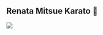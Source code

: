 <h2> Renata Mitsue Karato 👋 </h2>

<img src="https://img.shields.io/badge/github-%23100000.svg?&style=for-the-badge&logo=github&logoColor=white" />
<!--
**rmkarato/rmkarato** is a ✨ _special_ ✨ repository because its `README.md` (this file) appears on your GitHub profile.

Here are some ideas to get you started:

- 🔭 I’m currently working on ...
- 🌱 I’m currently learning ...
- 👯 I’m looking to collaborate on ...
- 🤔 I’m looking for help with ...
- 💬 Ask me about ...
- 📫 How to reach me: ...
- 😄 Pronouns: ...
- ⚡ Fun fact: ...
-->
